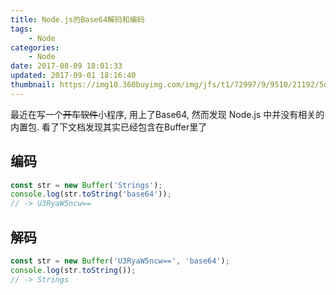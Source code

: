 ```yaml
---
title: Node.js的Base64解码和编码
tags: 
    - Node
categories:
    - Node
date: 2017-08-09 18:01:33
updated: 2017-09-01 18:16:40
thumbnail: https://img10.360buyimg.com/img/jfs/t1/72997/9/9510/21192/5d73b672E44ed3def/6b6a568de3b4c2f9.png
---
```

最近在写一个~~开车软件~~小程序, 用上了Base64, 然而发现 Node.js 
中并没有相关的内置包. 看了下文档发现其实已经包含在Buffer里了
 


<!--more-->
## 编码
```javascript
const str = new Buffer('Strings');
console.log(str.toString('base64'));
// -> U3RyaW5ncw==
```
## 解码
```javascript
const str = new Buffer('U3RyaW5ncw==', 'base64');
console.log(str.toString());
// -> Strings
```
